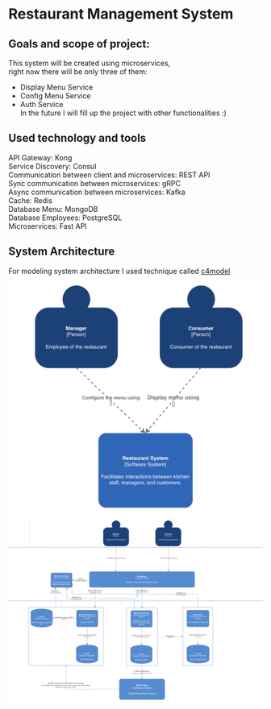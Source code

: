 # Restaurant Management System

## Goals and scope of project:
This system will be created using microservices, <br>
right now there will be only three of them:<br>
- Display Menu Service<br>
- Config Menu Service<br>
- Auth Service<br>
In the future I will fill up the project with other functionalities :)<br>

## Used technology and tools
API Gateway: Kong<br>
Service Discovery: Consul<br>
Communication between client and microservices: REST API<br>
Sync communication between microservices: gRPC<br>
Async communication between microservices: Kafka<br>
Cache: Redis<br>
Database Menu: MongoDB<br>
Database Employees: PostgreSQL<br>
Microservices: Fast API<br>

## System Architecture
For modeling system architecture I used technique called [c4model](https://c4model.com/)<br>
![Context Diagram](./context.png)
![Container Diagram](./container.png)